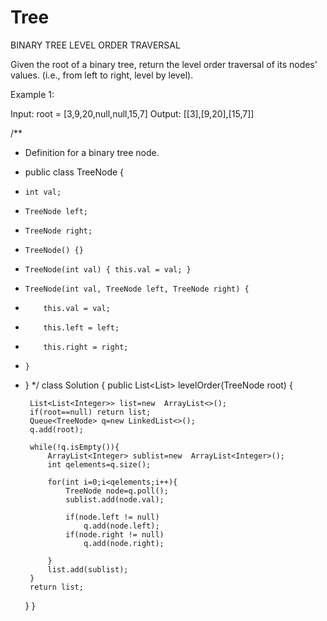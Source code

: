 # Tree

BINARY TREE LEVEL ORDER TRAVERSAL

Given the root of a binary tree, return the level order traversal of its nodes' values. (i.e., from left to right, level by level).

 

Example 1:


Input: root = [3,9,20,null,null,15,7]
Output: [[3],[9,20],[15,7]]


/**
 * Definition for a binary tree node.
 * public class TreeNode {
 *     int val;
 *     TreeNode left;
 *     TreeNode right;
 *     TreeNode() {}
 *     TreeNode(int val) { this.val = val; }
 *     TreeNode(int val, TreeNode left, TreeNode right) {
 *         this.val = val;
 *         this.left = left;
 *         this.right = right;
 *     }
 * }
 */
class Solution {
    public List<List<Integer>> levelOrder(TreeNode root) {
        
        List<List<Integer>> list=new  ArrayList<>();
        if(root==null) return list;
        Queue<TreeNode> q=new LinkedList<>();
        q.add(root);
        
        while(!q.isEmpty()){
            ArrayList<Integer> sublist=new  ArrayList<Integer>();
            int qelements=q.size();
            
            for(int i=0;i<qelements;i++){
                TreeNode node=q.poll();
                sublist.add(node.val);
                
                if(node.left != null)
                    q.add(node.left);
                if(node.right != null)
                    q.add(node.right);
                    
            }
            list.add(sublist);
        }
        return list;
    }
}
